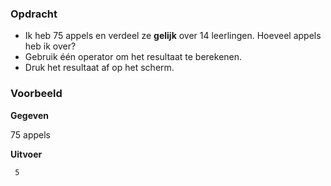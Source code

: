 ### Opdracht

- Ik heb 75 appels en verdeel ze **gelijk** over 14 leerlingen. Hoeveel appels heb ik over?
- Gebruik één operator om het resultaat te berekenen.
- Druk het resultaat af op het scherm.

### Voorbeeld

**Gegeven**

75 appels

**Uitvoer**

     5
